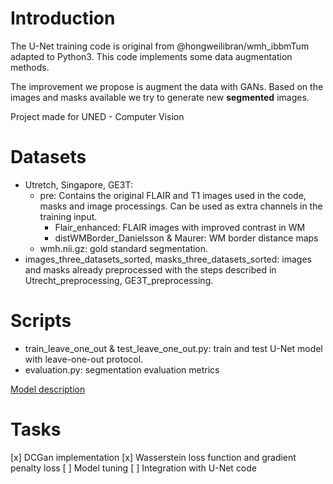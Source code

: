 # Introduction

The U-Net training code is original from @hongweilibran/wmh_ibbmTum adapted to Python3. This code implements some data augmentation methods.

The improvement we propose is augment the data with GANs. Based on the images and masks available we try to generate new **segmented** images.

Project made for UNED - Computer Vision

# Datasets

- Utretch, Singapore, GE3T:
  - pre: Contains the original FLAIR and T1 images used in the code, masks and image processings. Can be used as extra channels in the training input.
    - Flair_enhanced: FLAIR images with improved contrast in WM
    - distWMBorder_Danielsson & Maurer: WM border distance maps
  - wmh.nii.gz: gold standard segmentation.
- images_three_datasets_sorted, masks_three_datasets_sorted: images and masks already preprocessed with the steps described in Utrecht_preprocessing, GE3T_preprocessing.

# Scripts

- train_leave_one_out & test_leave_one_out.py: train and test U-Net model with leave-one-out protocol.
- evaluation.py: segmentation evaluation metrics

[Model description](https://www.sciencedirect.com/science/article/pii/S1053811918305974?via%3Dihub)

# Tasks
[x] DCGan implementation
[x] Wasserstein loss function and gradient penalty loss
[ ] Model tuning
[ ] Integration with U-Net code 


